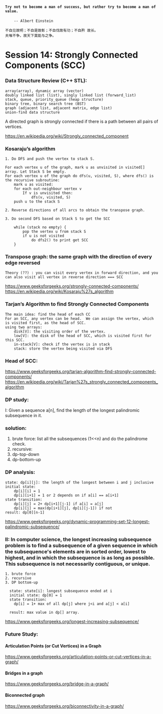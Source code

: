 
#### `Try not to become a man of success, but rather try to become a man of value. `

        -- Albert Einstein

    不自见故明；不自是故彰；不自伐故有功；不自矜 故长。
    夫唯不争，故天下莫能与之争。

# Session 14:  Strongly Connected Components (SCC)

### Data Structure Review (C++ STL):

    array(array), dynamic array (vector)
    doubly linked list (list), singly linked list (forward_list)
    stack, queue, priority_queue (heap structure)
    binary tree, binary search tree (BST)
    graph (adjacent list, adjacent matrix, edge list)
    union-find data structure 

A directed graph is strongly connected if there is a path between all pairs of vertices.

https://en.wikipedia.org/wiki/Strongly_connected_component


### Kosaraju’s algorithm

    1. Do DFS and push the vertex to stack S.

    For each vertex u of the graph, mark u as unvisited in visited[] array. Let Stack S be empty.
    For each vertex u of the graph do dfs(u, visited, S), where dfs() is the recursive subroutine:
        mark u as visited:
        for each out-neighbour vertex v
            If v is unvisited then:
                dfs(v, visited, S)
        push u to the stack S
    
    2. Reverse directions of all arcs to obtain the transpose graph.

    3. Do second DFS based on Stack S to get the SCC

        while (stack no empty) {
            pop the vertex u from stack S
            if u is not visited
                do dfs2() to print get SCC
        }

### Transpose graph: the same graph with the direction of every edge reversed

    Theory (??) : you can visit every vertex in forward direction, and you can also visit all vertex in reverse direction === SCC

https://www.geeksforgeeks.org/strongly-connected-components/
https://en.wikipedia.org/wiki/Kosaraju%27s_algorithm



### Tarjan’s Algorithm to find Strongly Connected Components

    The main idea: find the head of each CC
    For an SCC, any vertex can be head.  We can assign the vertex, which is visited first, as the head of SCC.
    using two arrays:
        disk[V]: the visiting order of the vertex.
        low[V]: the disk of the head of SCC, which is visited first for this SCC.
        in-stack[V]: check if the vertex is in stack
        stack: store the vertex being visited via DFS

### Head of SCC: 

https://www.geeksforgeeks.org/tarjan-algorithm-find-strongly-connected-components/
https://en.wikipedia.org/wiki/Tarjan%27s_strongly_connected_components_algorithm



### DP study:
I: Given a sequence a[n], find the length of the longest palindromic subsequence in it.

### solution:
1. brute force: list all the subsequences (1<<n) and do the palindrome check.
2. recursive: 
3. dp-top-down
4. dp-bottom-up

### DP analysis:

    state: dp[i][j]: the length of the longest between i and j inclusive
    initial state:
        dp[i][i] = 1
        dp[i][i+1] = 1 or 2 depends on if a[i] == a[i+1]
    state transition:
        dp[i][j] = 2+ dp[i+1][j-1] if a[i] = a[j]
        dp[i][j] = max(dp[i+1][j], dp[i][j-1]) if not 
    result: dp[0][n-1]

https://www.geeksforgeeks.org/dynamic-programming-set-12-longest-palindromic-subsequence/

### II: In computer science, the longest increasing subsequence problem is to find a subsequence of a given sequence in which the subsequence's elements are in sorted order, lowest to highest, and in which the subsequence is as long as possible. This subsequence is not necessarily contiguous, or unique.

    1. brute force
    2. recursive
    3. DP bottom-up

      state: state[i]: longest subsequence ended at i
      initial state: dp[0] = 1
      state transition:
        dp[i] = 1+ max of all dp[j] where j<i and a[j] < a[i]

      result: max value in dp[] array.


https://www.geeksforgeeks.org/longest-increasing-subsequence/


### Future Study:

#### Articulation Points (or Cut Vertices) in a Graph
https://www.geeksforgeeks.org/articulation-points-or-cut-vertices-in-a-graph/

#### Bridges in a graph
https://www.geeksforgeeks.org/bridge-in-a-graph/
 
#### Biconnected graph
https://www.geeksforgeeks.org/biconnectivity-in-a-graph/


